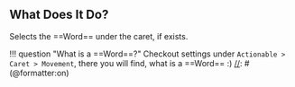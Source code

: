 ## What Does It Do?

Selects the ==Word== under the caret, if exists.

[//]: # (@formatter:off)
!!! question "What is a ==Word==?"
    Checkout settings under `Actionable > Caret > Movement`, there you will find, what is a ==Word== :)
[//]: # (@formatter:on)
